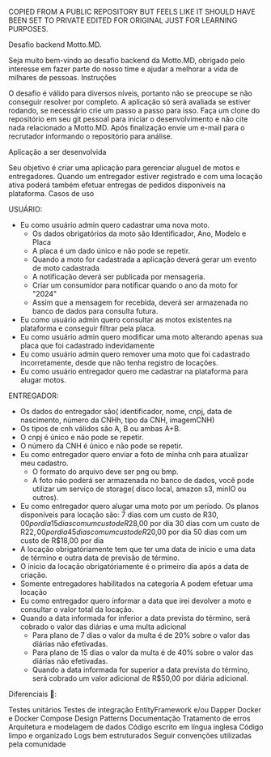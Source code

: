 COPIED FROM A PUBLIC REPOSITORY BUT FEELS LIKE IT SHOULD HAVE BEEN SET TO PRIVATE
EDITED FOR ORIGINAL JUST FOR LEARNING PURPOSES.

Desafio backend Motto.MD.

Seja muito bem-vindo ao desafio backend da Motto.MD, obrigado pelo interesse em fazer parte do nosso time e ajudar a melhorar a vida de milhares de pessoas.
Instruções

O desafio é válido para diversos níveis, portanto não se preocupe se não conseguir resolver por completo.
A aplicação só será avaliada se estiver rodando, se necessário crie um passo a passo para isso.
Faça um clone do repositório em seu git pessoal para iniciar o desenvolvimento e não cite nada relacionado a Motto.MD.
Após finalização envie um e-mail para o recrutador informando o repositório para análise.

Aplicação a ser desenvolvida

Seu objetivo é criar uma aplicação para gerenciar aluguel de motos e entregadores. Quando um entregador estiver registrado e com uma locação ativa poderá também efetuar entregas de pedidos disponíveis na plataforma.
Casos de uso

USUÁRIO:
 - Eu como usuário admin quero cadastrar uma nova moto.
    - Os dados obrigatórios da moto são Identificador, Ano, Modelo e Placa
    - A placa é um dado único e não pode se repetir.
    - Quando a moto for cadastrada a aplicação deverá gerar um evento de moto cadastrada
    - A notificação deverá ser publicada por mensageria.
    - Criar um consumidor para notificar quando o ano da moto for "2024"
    - Assim que a mensagem for recebida, deverá ser armazenada no banco de dados para consulta futura.
- Eu como usuário admin quero consultar as motos existentes na plataforma e conseguir filtrar pela placa.
- Eu como usuário admin quero modificar uma moto alterando apenas sua placa que foi cadastrado indevidamente
- Eu como usuário admin quero remover uma moto que foi cadastrado incorretamente, desde que não tenha registro de locações.
- Eu como usuário entregador quero me cadastrar na plataforma para alugar motos.

ENTREGADOR:
- Os dados do entregador são( identificador, nome, cnpj, data de nascimento, número da CNHh, tipo da CNH, imagemCNH)
- Os tipos de cnh válidos são A, B ou ambas A+B.
- O cnpj é único e não pode se repetir.
- O número da CNH é único e não pode se repetir.
- Eu como entregador quero enviar a foto de minha cnh para atualizar meu cadastro.
    - O formato do arquivo deve ser png ou bmp.
    - A foto não poderá ser armazenada no banco de dados, você pode utilizar um serviço de storage( disco local, amazon s3, minIO ou outros).
- Eu como entregador quero alugar uma moto por um período.
      Os planos disponíveis para locação são:
      7 dias com um custo de R$30,00 por dia
      15 dias com um custo de R$28,00 por dia
      30 dias com um custo de R$22,00 por dia
      45 dias com um custo de R$20,00 por dia
      50 dias com um custo de R$18,00 por dia
- A locação obrigatóriamente tem que ter uma data de inicio e uma data de término e outra data de previsão de término.
- O inicio da locação obrigatóriamente é o primeiro dia após a data de criação.
- Somente entregadores habilitados na categoria A podem efetuar uma locação
- Eu como entregador quero informar a data que irei devolver a moto e consultar o valor total da locação.
- Quando a data informada for inferior a data prevista do término, será cobrado o valor das diárias e uma multa adicional
    - Para plano de 7 dias o valor da multa é de 20% sobre o valor das diárias não efetivadas.
    - Para plano de 15 dias o valor da multa é de 40% sobre o valor das diárias não efetivadas.
    - Quando a data informada for superior a data prevista do término, será cobrado um valor adicional de R$50,00 por diária adicional.


Diferenciais 🚀:

Testes unitários
Testes de integração
EntityFramework e/ou Dapper
Docker e Docker Compose
Design Patterns
Documentação
Tratamento de erros
Arquitetura e modelagem de dados
Código escrito em língua inglesa
Código limpo e organizado
Logs bem estruturados
Seguir convenções utilizadas pela comunidade
